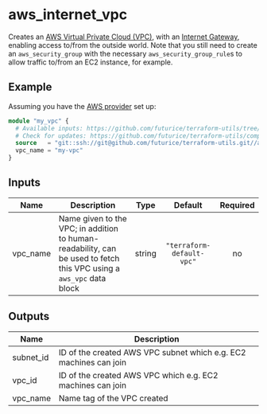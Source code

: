 # aws_internet_vpc

Creates an [AWS Virtual Private Cloud (VPC)](https://docs.aws.amazon.com/vpc/latest/userguide/what-is-amazon-vpc.html), with an [Internet Gateway](https://docs.aws.amazon.com/vpc/latest/userguide/VPC_Internet_Gateway.html), enabling access to/from the outside world. Note that you still need to create an `aws_security_group` with the necessary `aws_security_group_rule`s to allow traffic to/from an EC2 instance, for example.

## Example

Assuming you have the [AWS provider](https://www.terraform.io/docs/providers/aws/index.html) set up:

```tf
module "my_vpc" {
  # Available inputs: https://github.com/futurice/terraform-utils/tree/master/aws_internet_vpc#inputs
  # Check for updates: https://github.com/futurice/terraform-utils/compare/v8.0...master
  source   = "git::ssh://git@github.com/futurice/terraform-utils.git//aws_internet_vpc?ref=v8.0"
  vpc_name = "my-vpc"
}
```

<!-- terraform-docs:begin -->
## Inputs

| Name | Description | Type | Default | Required |
|------|-------------|:----:|:-----:|:-----:|
| vpc_name | Name given to the VPC; in addition to human-readability, can be used to fetch this VPC using a `aws_vpc` data block | string | `"terraform-default-vpc"` | no |

## Outputs

| Name | Description |
|------|-------------|
| subnet_id | ID of the created AWS VPC subnet which e.g. EC2 machines can join |
| vpc_id | ID of the created AWS VPC which e.g. EC2 machines can join |
| vpc_name | Name tag of the VPC created |
<!-- terraform-docs:end -->
